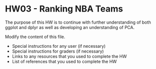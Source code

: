 HW03 - Ranking NBA Teams
========================

The purpose of this HW is to continue with further understanding of both
ggplot and dplyr as well as developing an understanding of PCA.

Modify the content of this file.

-   Special instructions for any user (if necessary)
-   Special instructions for graders (if necessary)
-   Links to any resources that you used to complete the HW
-   List of references that you used to complete the HW
